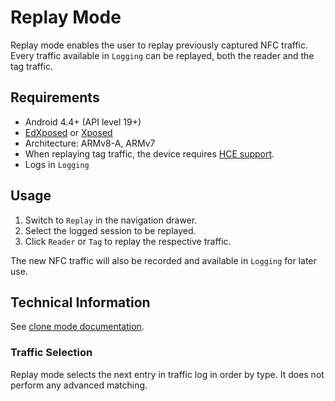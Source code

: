 Replay Mode
=======

Replay mode enables the user to replay previously captured NFC traffic. Every traffic available in `Logging` can be replayed, both the reader and the tag traffic.

## Requirements
- Android 4.4+ (API level 19+)
- [EdXposed](https://github.com/ElderDrivers/EdXposed) or [Xposed](https://repo.xposed.info/)
- Architecture: ARMv8-A, ARMv7
- When replaying tag traffic, the device requires [HCE support](https://developer.android.com/guide/topics/connectivity/nfc/hce).
- Logs in `Logging`

## Usage
1. Switch to `Replay` in the navigation drawer.
2. Select the logged session to be replayed.
3. Click `Reader` or `Tag` to replay the respective traffic.

The new NFC traffic will also be recorded and available in `Logging` for later use.

## Technical Information
See [clone mode documentation](/doc/mode/Clone.md).

### Traffic Selection
Replay mode selects the next entry in traffic log in order by type. It does not perform any advanced matching.
